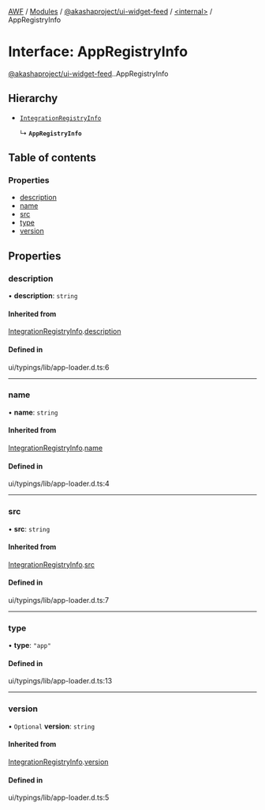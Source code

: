 [AWF](../README.md) / [Modules](../modules.md) / [@akashaproject/ui-widget-feed](../modules/akashaproject_ui_widget_feed.md) / [<internal\>](../modules/akashaproject_ui_widget_feed._internal_.md) / AppRegistryInfo

# Interface: AppRegistryInfo

[@akashaproject/ui-widget-feed](../modules/akashaproject_ui_widget_feed.md).[<internal>](../modules/akashaproject_ui_widget_feed._internal_.md).AppRegistryInfo

## Hierarchy

- [`IntegrationRegistryInfo`](akashaproject_ui_widget_feed._internal_.IntegrationRegistryInfo.md)

  ↳ **`AppRegistryInfo`**

## Table of contents

### Properties

- [description](akashaproject_ui_widget_feed._internal_.AppRegistryInfo.md#description)
- [name](akashaproject_ui_widget_feed._internal_.AppRegistryInfo.md#name)
- [src](akashaproject_ui_widget_feed._internal_.AppRegistryInfo.md#src)
- [type](akashaproject_ui_widget_feed._internal_.AppRegistryInfo.md#type)
- [version](akashaproject_ui_widget_feed._internal_.AppRegistryInfo.md#version)

## Properties

### description

• **description**: `string`

#### Inherited from

[IntegrationRegistryInfo](akashaproject_ui_widget_feed._internal_.IntegrationRegistryInfo.md).[description](akashaproject_ui_widget_feed._internal_.IntegrationRegistryInfo.md#description)

#### Defined in

ui/typings/lib/app-loader.d.ts:6

___

### name

• **name**: `string`

#### Inherited from

[IntegrationRegistryInfo](akashaproject_ui_widget_feed._internal_.IntegrationRegistryInfo.md).[name](akashaproject_ui_widget_feed._internal_.IntegrationRegistryInfo.md#name)

#### Defined in

ui/typings/lib/app-loader.d.ts:4

___

### src

• **src**: `string`

#### Inherited from

[IntegrationRegistryInfo](akashaproject_ui_widget_feed._internal_.IntegrationRegistryInfo.md).[src](akashaproject_ui_widget_feed._internal_.IntegrationRegistryInfo.md#src)

#### Defined in

ui/typings/lib/app-loader.d.ts:7

___

### type

• **type**: ``"app"``

#### Defined in

ui/typings/lib/app-loader.d.ts:13

___

### version

• `Optional` **version**: `string`

#### Inherited from

[IntegrationRegistryInfo](akashaproject_ui_widget_feed._internal_.IntegrationRegistryInfo.md).[version](akashaproject_ui_widget_feed._internal_.IntegrationRegistryInfo.md#version)

#### Defined in

ui/typings/lib/app-loader.d.ts:5
